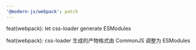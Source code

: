```yaml
---
'@modern-js/webpack': patch
---
```


feat(webpack): let css-loader generate ESModules

feat(webpack): css-loader 生成的产物格式由 CommonJS 调整为 ESModules
